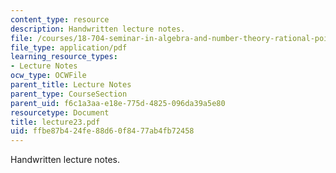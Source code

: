 ```yaml
---
content_type: resource
description: Handwritten lecture notes.
file: /courses/18-704-seminar-in-algebra-and-number-theory-rational-points-on-elliptic-curves-fall-2004/ffbe87b424fe88d60f8477ab4fb72458_lecture23.pdf
file_type: application/pdf
learning_resource_types:
- Lecture Notes
ocw_type: OCWFile
parent_title: Lecture Notes
parent_type: CourseSection
parent_uid: f6c1a3aa-e18e-775d-4825-096da39a5e80
resourcetype: Document
title: lecture23.pdf
uid: ffbe87b4-24fe-88d6-0f84-77ab4fb72458
---
```

Handwritten lecture notes.

